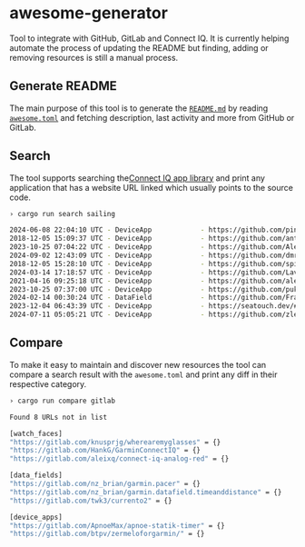 # awesome-generator

Tool to integrate with GitHub, GitLab and Connect IQ. It is currently helping
automate the process of updating the README but finding, adding or removing
resources is still a manual process.

## Generate README

The main purpose of this tool is to generate the [`README.md`] by reading
[`awesome.toml`] and fetching description, last activity and more from GitHub or
GitLab.

## Search

The tool supports searching the[Connect IQ app library] and print any
application that has a website URL linked which usually points to the source
code.

```sh
› cargo run search sailing

2024-06-08 22:04:10 UTC - DeviceApp            - https://github.com/pintail105/SailingTools
2018-12-05 15:09:37 UTC - DeviceApp            - https://github.com/antgoldbloom/VMG-Connect-IQ-App
2023-10-25 07:04:22 UTC - DeviceApp            - https://github.com/AlexanderLJX/Sailing-Windsurfing-Foiling
2024-09-02 12:43:09 UTC - DeviceApp            - https://github.com/dmrrlc/connectiq-sailing
2018-12-05 15:28:10 UTC - DeviceApp            - https://github.com/spikyjt/SailingTimer
2024-03-14 17:18:57 UTC - DeviceApp            - https://github.com/Laverlin/Yet-Another-Sailing-App
2021-04-16 09:25:18 UTC - DeviceApp            - https://github.com/alexphredorg/ConnectIqSailingApp
2023-10-25 07:37:00 UTC - DeviceApp            - https://github.com/pukao/GarminSailing
2024-02-14 00:30:24 UTC - DataField            - https://github.com/Fra-Sti/Sailing-Instrument
2023-12-04 06:43:39 UTC - DeviceApp            - https://seatouch.dev/#/foilstart
2024-07-11 05:05:21 UTC - DeviceApp            - https://github.com/zlelik/ConnectIqSailingApp
```

## Compare

To make it easy to maintain and discover new resources the tool can compare a
search result with the `awesome.toml` and print any diff in their respective
category.

```sh
› cargo run compare gitlab

Found 8 URLs not in list

[watch_faces]
"https://gitlab.com/knusprjg/wherearemyglasses" = {}
"https://gitlab.com/HankG/GarminConnectIQ" = {}
"https://gitlab.com/aleixq/connect-iq-analog-red" = {}

[data_fields]
"https://gitlab.com/nz_brian/garmin.pacer" = {}
"https://gitlab.com/nz_brian/garmin.datafield.timeanddistance" = {}
"https://gitlab.com/twk3/currento2" = {}

[device_apps]
"https://gitlab.com/ApnoeMax/apnoe-statik-timer" = {}
"https://gitlab.com/btpv/zermeloforgarmin/" = {}
```

[`README.md`]: ../README.md
[`awesome.toml`]: ./awesome.toml
[Connect IQ app library]: https://apps.garmin.com
